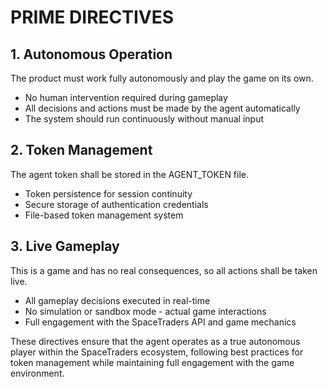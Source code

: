 # PRIME DIRECTIVES

## 1. Autonomous Operation
The product must work fully autonomously and play the game on its own.
- No human intervention required during gameplay
- All decisions and actions must be made by the agent automatically
- The system should run continuously without manual input

## 2. Token Management
The agent token shall be stored in the AGENT_TOKEN file.
- Token persistence for session continuity
- Secure storage of authentication credentials
- File-based token management system

## 3. Live Gameplay
This is a game and has no real consequences, so all actions shall be taken live.
- All gameplay decisions executed in real-time
- No simulation or sandbox mode - actual game interactions
- Full engagement with the SpaceTraders API and game mechanics

These directives ensure that the agent operates as a true autonomous player within the SpaceTraders ecosystem, following best practices for token management while maintaining full engagement with the game environment.